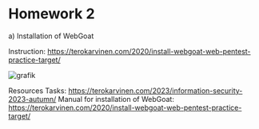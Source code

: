 # Homework 2

a) Installation of WebGoat 

Instruction: https://terokarvinen.com/2020/install-webgoat-web-pentest-practice-target/

![grafik](https://github.com/danielginfinland/InformationSecurityCourse/assets/156656492/6a88a921-f7e0-41f5-aecf-5dfcd633fef5)


Resources
Tasks: https://terokarvinen.com/2023/information-security-2023-autumn/
Manual for installation of WebGoat: https://terokarvinen.com/2020/install-webgoat-web-pentest-practice-target/
